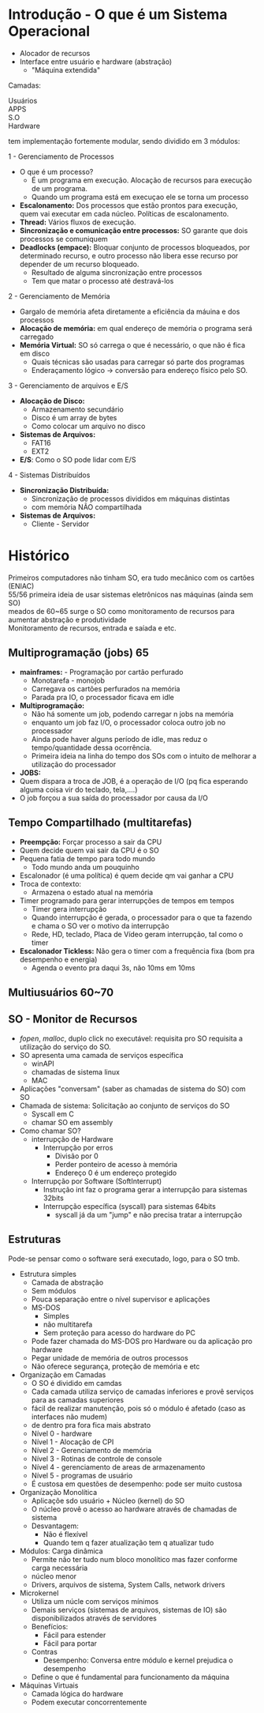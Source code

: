 # Introdução - O que é um Sistema Operacional

  - Alocador de recursos
  - Interface entre usuário e hardware (abstração)
    - "Máquina extendida"

  Camadas:
  
  Usuários\
  APPS\
  S.O\
  Hardware

  tem implementação fortemente modular, sendo dividido em 3 módulos:

  1 - Gerenciamento de Processos
    
  - O que é um processo?
    - É um programa em execução. Alocação de recursos para execução de um programa.
    - Quando um programa está em execuçao ele se torna um processo
  - **Escalonamento:** Dos processos que estão prontos para execução, quem vai executar em cada núcleo. Políticas de escalonamento.
  - **Thread:** Vários fluxos de execução.
  - **Sincronização e comunicação entre processos:** SO garante que dois processos se comuniquem
  - **Deadlocks (empace):** Bloquar conjunto de processos bloqueados, por determinado recurso, e outro processo não libera esse recurso por depender de um recurso bloqueado.
    - Resultado de alguma sincronização entre processos
    - Tem que matar o processo até destravá-los

  2 - Gerenciamento de Memória
  
  - Gargalo de memória afeta diretamente a eficiência da máuina e dos processos
  - **Alocação de memória:** em qual endereço de memória o programa será carregado
  - **Memória Virtual:** SO só carrega o que é necessário, o que não é fica em disco
    - Quais técnicas são usadas para carregar só parte dos programas
    - Enderaçamento lógico -> conversão para endereço físico pelo SO.
  
  3 - Gerenciamento de arquivos e E/S

  - **Alocação de Disco:**
    - Armazenamento secundário
    - Disco é um array de bytes
    - Como colocar um arquivo no disco
  - **Sistemas de Arquivos:**
    - FAT16
    - EXT2
  - **E/S**: Como o SO pode lidar com E/S

  4 - Sistemas Distribuídos

  - **Sincronização Distribuída:**
    - Sincronização de processos divididos em máquinas distintas
    - com memória NÃO compartilhada
  - **Sistemas de Arquivos:**
    - Cliente - Servidor

# Histórico

  Primeiros computadores não tinham SO, era tudo mecânico com os cartões (ENIAC) \
  55/56 primeira ideia de usar sistemas eletrônicos nas máquinas (ainda sem SO) \
  meados de 60~65 surge o SO como monitoramento de recursos para aumentar abstração e produtividade \
  Monitoramento de recursos, entrada e saíada e etc.

## Multiprogramação (jobs) 65

  - **mainframes:** - Programação por cartão perfurado
    - Monotarefa - monojob
    - Carregava os cartões perfurados na memória
    - Parada pra IO, o processador ficava em idle
  - **Multiprogramação:**
    - Não há somente um  job, podendo carregar n jobs na memória
    - enquanto um job faz I/O, o processador coloca outro job no processador
    - Ainda pode haver alguns período de idle, mas reduz o tempo/quantidade dessa ocorrência.
    - Primeira ideia na linha do tempo dos SOs com o intuito de melhorar a utilização do processador
  - **JOBS:**
  - Quem dispara a troca de JOB, é a operação de I/O (pq fica esperando alguma coisa vir do teclado, tela,....)
  - O job forçou a sua saída do processador por causa da I/O

## Tempo Compartilhado (multitarefas)

  - **Preempção:** Forçar processo a sair da CPU
  - Quem decide quem vai sair da CPU é o SO
  - Pequena fatia de tempo para todo mundo
    - Todo mundo anda um pouquinho
  - Escalonador (é uma política) é quem decide qm vai ganhar a CPU
  - Troca de contexto:
    - Armazena o estado atual na memória 
  - Timer programado para gerar interrupções de tempos em tempos
    - Timer gera interrupção
    - Quando interrupção é gerada, o processador para o que ta fazendo e chama o SO ver o motivo da interrupção
    - Rede, HD, teclado, Placa de Vídeo geram interrupção, tal como o timer
  - **Escalonador Tickless:** Não gera o timer com a frequência fixa (bom pra desempenho e energia)
    - Agenda o evento pra daqui 3s, não 10ms em 10ms

## Multiusuários 60~70
## SO - Monitor de Recursos

  - *fopen*, *malloc*, duplo click no executável: requisita pro SO requisita a utilização do serviço do SO.
  - SO apresenta uma camada de serviços específica
    - winAPI
    - chamadas de sistema linux
    - MAC
  - Aplicações "conversam" (saber as chamadas de sistema do SO) com SO
  - Chamada de sistema: Solicitação ao conjunto de serviços do SO
    - Syscall em C
    - chamar SO em assembly
  - Como chamar SO?
    - interrupção de Hardware
      - Interrupção por erros
        - Divisão por 0
        - Perder ponteiro de acesso à memória
        - Endereço 0 é um endereço protegido
    - Interrupção por Software (SoftInterrupt)
      - Instrução int faz o programa gerar a interrupção para sistemas 32bits
      - Interrupção específica (syscall) para sistemas 64bits
        - syscall já da um "jump" e não precisa tratar a interrupção

## Estruturas

  Pode-se pensar como o software será executado, logo, para o SO tmb.

  -  Estrutura simples
     -  Camada de abstração
     -  Sem módulos
     -  Pouca separação entre o nível supervisor e aplicações
     -  MS-DOS
        -  Simples
        -  não multitarefa
        -  Sem proteção para acesso do hardware do PC
     -  Pode fazer chamada do MS-DOS pro Hardware ou da aplicação pro hardware
     -  Pegar unidade de memória de outros processos
     -  Não oferece segurança, proteção de memória e etc
  -  Organização em Camadas
     -  O SO é dividido em camdas
     -  Cada camada utiliza serviço de camadas inferiores e provê serviços para as camadas superiores
     -  fácil de realizar manutenção, pois só o módulo é afetado (caso as interfaces não mudem)
     -  de dentro pra fora fica mais abstrato
     -  Nível 0 - hardware
     -  Nível 1 - Alocação de CPI
     -  Nível 2 - Gerenciamento de memória
     -  Nível 3 - Rotinas de controle de console
     -  Nível 4 - gerenciamento de areas de armazenamento
     -  Nível 5 - programas de usuário
     -  É custosa em questões de desempenho: pode ser muito custosa
  -  Organização Monolítica
     -  Aplicaçõe sdo usuário + Núcleo (kernel) do SO
     -  O núcleo provê o acesso ao hardware através de chamadas de sistema
     -  Desvantagem:
        -  Não é flexível
        -  Quando tem q fazer atualização tem q atualizar tudo
  -  Módulos: Carga dinâmica
     -  Permite não ter tudo num bloco monolítico mas fazer conforme carga necessária
     -  núcleo menor
     -  Drivers, arquivos de sistema, System Calls, network drivers
  - Microkernel
    - Utiliza um núcle com serviços mínimos
    - Demais serviços (sistemas de arquivos, sistemas de IO) são disponibilizados através de servidores
    - Benefícios:
      - Fácil para estender
      - Fácil para portar
    - Contras
      - Desempenho: Conversa entre módulo e kernel prejudica o desempenho
    - Define o que é fundamental para funcionamento da máquina
  - Máquinas Virtuais
    - Camada lógica do hardware
    - Podem executar concorrentemente